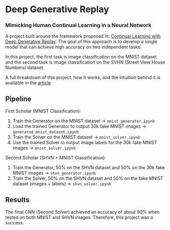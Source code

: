 # Deep Generative Replay 
### Mimicking Human Continual Learning in a Neural Network

A project built around the framework proposed in: [Continual Learning with Deep Generative Replay](https://arxiv.org/pdf/1705.08690.pdf). The goal of this approach is to develop a single model that can achieve high accuracy on two independent tasks.



In this project, the first task is image classification on the MNIST dataset and the second task is image classification on the SVHN (Street View House Numbers) dataset.

A full breakdown of this project, how it works, and the intuition behind it is available in the [article]()

## Pipeline
First Scholar (MNIST Classification):
1. Train the Generator on the MNIST dataset &rarr; `mnist_generator.ipynb`
2. Load the trained Generator to output 30k fake MNIST images &rarr; `generated_mnist_dataset.ipynb`
3. Train the Solver on the MNIST dataset &rarr; `mnist_solver.ipynb`
4. Use the trained Solver to output image labels for the 30k fake MNIST images &rarr; `mnist_solver.ipynb`

Second Scholar (SHVN + MNIST Classification):  
1. Train the Generator, 50% on the SHVN dataset and 50% on the 30k fake MNIST images &rarr; `shvn_generator.ipynb`
2. Train the Solver, 50% on the SHVN dataset and 50% on the fake MNIST dataset (images + labels) &rarr; `shvn_solver.ipynb`

## Results
The final CNN (Second Solver) achieved an accuracy of about 90% when tested on both MNIST and SHVN images. Therefore, this project was a success.
